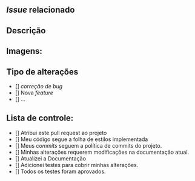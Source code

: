 ## _Issue_ relacionado
<!-- Este projeto só aceita pull request de issues abertas -->
<!--  Se você está propondo um novo recurso ou modificação, primeiro discuta-o com uma issue --> 
<!-- A issue deve ser refrenciada diretamente com #codigo da issue -->

## Descrição
<!-- Descreva suas alterações em detalhes -->
<!-- Quem for revisar o pull request deve conseguir entender, apenas com esta, o que são as alterações feitas e como verificar seu funcionamento -->
## Imagens:
<!-- Adicione imagens que demonstrem  a modificação em funcionamento -->
## Tipo de alterações
<!-- Quais tipos de alterações foram feitas -->
- [] _correção_ _de_ _bug_
- [] Nova _feature_
- [] ...

## Lista de controle:

- [] Atribui este pull request ao projeto
- [] Meu código segue a folha de estilos implementada
- [] Meus _commits_ seguem a política de commits do projeto.
- [] Minhas alterações requerem modificações na documentação atual.
- [] Atualizei a Documentação
- [] Adicionei testes para cobrir minhas alterações.
- [] Todos os testes foram aprovados.